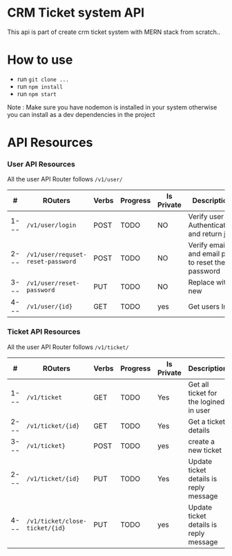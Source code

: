 # CRM Ticket system API

This api is part of create crm ticket system with MERN stack from scratch..

# How to use

- run `git clone ... `
- run `npm install`
- run `npm start`

Note : Make sure you have nodemon is installed in your system otherwise you can install as a dev dependencies in the project

# API Resources

### User API Resources

All the user API Router follows `/v1/user/`

| #    | ROuters                           | Verbs | Progress | Is Private | Description                                      |
| ---- | --------------------------------- | ----- | -------- | ---------- | ------------------------------------------------ |
| 1--- | `/v1/user/login`                  | POST  | TODO     | NO         | Verify user Authentication and return jwt        |
| 2--- | `/v1/user/requset-reset-password` | POST  | TODO     | NO         | Verify email and email pin to reset the password |
| 3--- | `/v1/user/reset-password`         | PUT   | TODO     | NO         | Replace with new                                 |
| 4--- | `/v1/user/{id}`                   | GET   | TODO     | yes        | Get users Info                                   |

### Ticket API Resources

All the user API Router follows `/v1/ticket/`

| #    | ROuters                        | Verbs | Progress | Is Private | Description                            |
| ---- | ------------------------------ | ----- | -------- | ---------- | -------------------------------------- |
| 1--- | `/v1/ticket`                   | GET   | TODO     | Yes        | Get all ticket for the logined in user |
| 2--- | `/v1/ticket/{id}`              | GET   | TODO     | Yes        | Get a ticket details                   |
| 3--- | `/v1/ticket}`                  | POST  | TODO     | yes        | create a new ticket                    |
| 2--- | `/v1/ticket/{id}`              | PUT   | TODO     | Yes        | Update ticket details is reply message |
| 4--- | `/v1/ticket/close-ticket/{id}` | PUT   | TODO     | yes        | Update ticket details is reply message |
